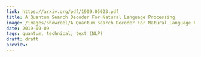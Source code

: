 ```yaml
---
link: https://arxiv.org/pdf/1909.05023.pdf
title: A Quantum Search Decoder For Natural Language Processing
image: /images/showreel/A Quantum Search Decoder For Natural Language Processing.jpg
date: 2019-09-09
tags: quantum, technical, text (NLP)
draft: draft
preview:
---
```



